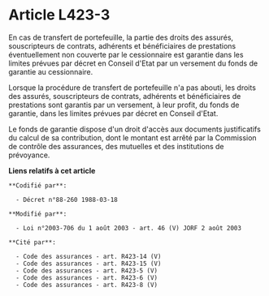 # Article L423-3

En cas de transfert de portefeuille, la partie des droits des assurés, souscripteurs de contrats, adhérents et bénéficiaires
de prestations éventuellement non couverte par le cessionnaire est garantie dans les limites prévues par décret en Conseil
d'Etat par un versement du fonds de garantie au cessionnaire.

Lorsque la procédure de transfert de portefeuille n'a pas abouti, les droits des assurés, souscripteurs de contrats,
adhérents et bénéficiaires de prestations sont garantis par un versement, à leur profit, du fonds de garantie, dans les
limites prévues par décret en Conseil d'Etat.

Le fonds de garantie dispose d'un droit d'accès aux documents justificatifs du calcul de sa contribution, dont le montant est
arrêté par la Commission de contrôle des assurances, des mutuelles et des institutions de prévoyance.

**Liens relatifs à cet article**

	**Codifié par**:

	  - Décret n°88-260 1988-03-18

	**Modifié par**:

	  - Loi n°2003-706 du 1 août 2003 - art. 46 (V) JORF 2 août 2003

	**Cité par**:

	  - Code des assurances - art. R423-14 (V)
	  - Code des assurances - art. R423-15 (V)
	  - Code des assurances - art. R423-5 (V)
	  - Code des assurances - art. R423-6 (V)
	  - Code des assurances - art. R423-8 (V)
